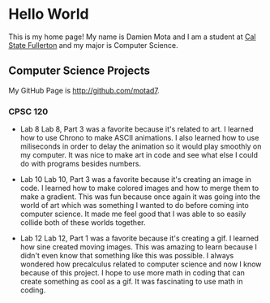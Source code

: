 # Hello World
This is my home page! My name is Damien Mota and I am a student at [Cal State Fullerton](http://www.fullerton.edu/) and my major is Computer Science.

## Computer Science Projects
My GitHub Page is http://github.com/motad7.

### CPSC 120

* Lab 8
Lab 8, Part 3 was a favorite because it's related to art. I learned how to use Chrono to make ASCII animations. I also learned how to use miliseconds in order to delay the animation so it would play smoothly on my computer. It was nice to make art in code and see what else I could do with programs besides numbers.

* Lab 10 
Lab 10, Part 3 was a favorite because it's creating an image in code. I learned how to make colored images and how to merge them to make a gradient. This was fun because once again it was going into the world of art which was something I wanted to do before coming into computer science. It made me feel good that I was able to so easily collide both of these worlds together.

* Lab 12
Lab 12, Part 1 was a favorite because it's creating a gif. I learned how sine created moving images. This was amazing to learn because I didn't even know that something like this was possible. I always wondered how precalculus related to computer science and now I know because of this project. I hope to use more math in coding that can create something as cool as a gif. It was fascinating to use math in coding.
